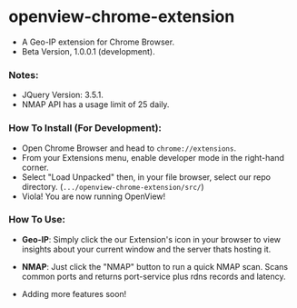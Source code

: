 # openview-chrome-extension
- A Geo-IP extension for Chrome Browser.
- Beta Version, 1.0.0.1 (development).

### Notes:
- JQuery Version: 3.5.1.
- NMAP API has a usage limit of 25 daily.

### How To Install (For Development):
- Open Chrome Browser and head to `chrome://extensions`.
- From your Extensions menu, enable developer mode in the right-hand corner.
- Select "Load Unpacked" then, in your file browser, select our repo directory. (`.../openview-chrome-extension/src/`)
- Viola! You are now running OpenView!

### How To Use:
- **Geo-IP**: Simply click the our Extension's icon in your browser to view insights about your current window and the server thats hosting it.
- **NMAP**: Just click the "NMAP" button to run a quick NMAP scan. Scans common ports and returns port-service plus rdns records and latency.

- Adding more features soon!
